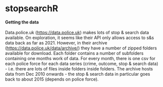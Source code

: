 # stopsearchR

**Getting the data**
<br><br>
Data.police.uk (https://data.police.uk) makes lots of stop & search data available. 
On exploration, it seems like their API only allows access to s&s data back as far as 2021. However, in their archive (https://data.police.uk/data/archive/) they have a number of zipped folders available for download. Each folder contains a number of subfolders containing one months work of data. For every month, there is one csv for each police force for each data series (crime, outcome, stop & search data) - i.e. there are lots of files inside folders inside folders. The archive hosts data from Dec 2010 onwards - the stop & search data in particular goes back to about 2015 (depends on police force). 
<br><br>


